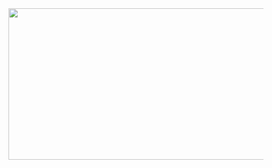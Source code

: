 <a href="https://github.com/devxb/gitanimals">
<img
  src="https://render.gitanimals.org/farms/ttohee"
  width="600"
  height="300"
/>
</a>

